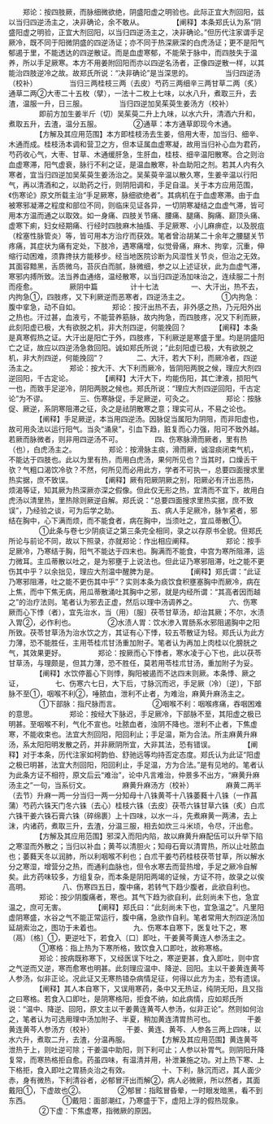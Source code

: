 <!-- { "loadSidebar": true } -->
　　郑论：按四肢厥，而脉细微欲绝，阴盛阳虚之明验也。此际正宜大剂回阳，兹以当归四逆汤主之，决非确论，余不敢从。
　　
　　【阐释】本条郑氏认为系“阴盛阳虚之明验，正宜大剂回阳，以当归四逆汤主之，决非确论。”但历代注家谓手足厥冷，既不同于阳微阴盛的四逆汤证；亦不同于热深厥深的白虎汤证；更不是阳气郁遏于里，不能透达的四逆散证。而是血虚寒郁，不能荣于脉中，而四肢失于温养，所以手足厥寒。本方不用姜附回阳而亦以四逆名汤者，正像四逆散一样，以其能治四肢逆冷之故。故郑氏所说：“决非确论”是当深思的。
　　
　　当归四逆汤（校补）
　　
　　当归三两桂枝三两（去皮）芍药三两细辛三两甘草二两（炙）通草二两②大枣二十五枚（擘），一法十二枚上七味，以水八升，煮取三升，去渣，温服一升，日三服。
　　
　　当归四逆加吴茱萸生姜汤方（校补）
　　
　　即前方加生姜半斤（切）吴茱萸二升上九味，以水六升，清酒六升和，煮取五升，去渣，温分五服。
　　
　　②通草：本方通草即现今木通。
　　
　　【方解及其应用范围】本方即桂枝汤去生姜，倍用大枣，加当归、细辛、木通而成。桂枝汤本调和营卫之方，但本证属血虚寒凝，故用当归补心血为君药，芍药收心气，大枣、甘草、木通缓肝急，生肝血，桂枝、细辛温阳散寒。合之则治血虚寒滞，阳气虚衰，脉行不利之证，是温血散寒，补血助阳之剂。若其人内有久寒者，宜当归四逆加吴茱萸生姜汤治之。吴茱萸辛温以散久寒，生姜辛温以行阳气，再以清酒和之，以助药之行，则阴阳调和，手足自温。关于本方应用范围，《伤寒论》原文所载主治“手足厥寒，脉细欲绝者”。其病机在于血虚寒滞。由于血被寒邪凝滞之程度和部位不同，则临床见证各异，一切阴寒凝结之血虚气滞，皆可用本方温而通之以取效。如一身痛、四肢关节痛、腰痛、腿痛、胸痛、巅顶头痛、虚寒下痢，妇女经期痛、行经时四肢麻木抽搐、手足厥寒、小儿麻痹症，以及脱疽（栓塞性脉管炎）等，皆可用本方治疗而获效。笔者曾治胡某二十余年之腰腿关节疼痛，其症状为痛有定处，下肢冷，遇寒痛增，似觉骨痛，麻木、拘挛，沉重，伸缩行动困难，须靠搀扶方能移步。经当地医院诊断为风湿性关节炎，但治之无效。其面容黯黑，舌质微乌，苔灰白而腻，脉微细，参之以上述证状，此为血虚气滞，寒邪内搏所致。法当养血通络，温经散寒，以当归四逆汤加味治之，连续服二十剂而痊愈。
　　
　　厥阴中篇
　　
　　计十七法
　　
　　一、大汗出，热不去，内拘急①，四肢疼，又下利厥逆而恶寒者，四逆汤主之。
　　
　　①内拘急：腹中挛急，动不自如。
　　
　　郑论：按汗出热不去，非外感之热，乃元阳外出之热也。汗过甚，血液亏，不能营养筋脉，故内拘急，而四肢疼，况又下利而厥，此刻阳虚已极，大有欲脱之机，非大剂四逆，何能挽回？
　　
　　【阐释】本条是真寒假热之证。大汗出是阳亡于外，四肢疼，下利厥逆是寒盛于里。均是阴盛阳亡之证，故应以四逆汤急救回阳。诚如郑氏所说；“此刻阳虚已极，大有欲脱之机，非大剂四逆，何能挽回”？
　　
　　二、大汗，若大下利，而厥冷者，四逆汤主之。
　　
　　郑论：按大汗、大下利而厥冷，皆阴阳两脱之候，理应大剂四逆回阳，千古定论。
　　
　　【阐释】大汗大下，均能伤阳，其亡津液，损阳气一也，而致手足逆冷，阴阳两脱之候也。郑氏所说：“理应大剂四逆回阳，千古定论”为不谬。
　　
　　三、伤寒脉促，手足厥逆，可灸之。
　　
　　郑论：按脉促、厥逆，系阴寒阻滞之征，灸之是祛阴散寒之意；理实可从，不易之论也。
　　
　　【阐释】手足厥逆，本当用四逆汤。因脉促当属阳为阴阻，而非阳虚也，故可用灸法以运行阳气。当灸“涌泉”，引血下趋，脏复而心力强，阳可不致外越。若厥而脉微者，则非用四逆汤不可。
　　
　　四、伤寒脉滑而厥者，里有热（也），白虎汤主之。
　　
　　郑论：按滑脉主痰，滑而厥，诚湿痰闭束气机，不能达于四肢也。此以为里有热，而用白虎汤，果何所见也？当其时，口燥舌干欤？气粗口渴饮冷欤？不然，何所见而必用此方，学者不可执一，总要四面搜求里热实据，庶不致误。
　　
　　【阐释】厥有阳厥阴厥之别，阳厥必有汗出恶热，烦渴等证，知其厥为热深厥亦深之假像。但此仅无形之热，宜清而不宜下，故用白虎汤以清里热，里热除则厥逆自解。郑氏说：“总要四面搜求里热实据，庶不致误”，乃经验之谈，可为后学之助。
　　
　　五、病人手足厥冷，脉乍紧者，邪结在胸中，心下满而烦，而不能食者，病在胸中，当须吐之，宜瓜蒂散①。
　　
　　①此条与卷七少阴痰证之第三条完全相同，录之以存原书全貌。但郑氏所论与前论不同，故以下照录，亦就郑论：作出相应阐释。
　　
　　郑论：按手足厥冷，乃寒结于胸，阳气不能达于四末也。胸满而不能食，中宫为寒所阻滞，运力微耳。主瓜蒂散以吐之，是为邪壅于上说法也。但此证乃寒邪阻滞，吐之能不更伤其中乎？以余拙见，理应大剂温中醒脾为是。
　　
　　【阐释】郑氏谓：“此证乃寒邪阻滞，吐之能不更伤其中乎”？实则本条为痰饮食积壅塞胸中而厥冷，病在上焦，而中下焦无病，用瓜蒂散涌吐其胸中之邪，就是内经所谓：“其高者因而越之”的治疗法则。笔者认为邪去正虚，然后以理中汤调养之。
　　
　　六、伤寒厥而心下悸（者），宜先治水，当（用）〔服〕茯苓甘草汤，却治其厥；不尔，水渍入胃②，必作利也。
　　
　　②水渍人胃：饮水渗入胃肠系水邪阻遏胸中之阳所致。茯苓甘草汤为治水饮之方，其证有心下悸，较五苓散证为轻。郑氏认为此方力薄，恐不能胜任，主用苓桂朮甘汤重加附子。笔者认为再加上肉桂以化膀胱之气，其效果更好。
　　
　　郑论：按厥而心下悸者，寒水凌于心下也，此以茯苓甘草汤，与理颇是，但其力薄，恐不胜任，莫若用苓桂朮甘汤，重加附子为妥。
　　
　　【阐释】水饮停蓄心下则悸，胸阳被遏而不达四末则厥。本条悸、厥之证，
　　
　　七、伤寒六七日，大下后，寸脉沉而迟，手足厥（冷）〔逆〕，下部脉不至①，咽喉不利②，唾脓血，泄利不止者，为难治，麻黄升麻汤主之。
　　
　　①下部脉：指尺脉而言。
　　
　　②咽喉不利：咽喉疼痛，吞咽困难的意思。
　　
　　郑论：按经大下脉迟，手足厥冷，下部脉不至，其阳虚之极已明甚。至咽喉不利，气化不宣也。吐脓血者，浊阴不降也。泄利不止者，下焦虚寒，不能收束也。法宜大剂回阳，阳回利止；手足温，斯为合法。所主麻黄升麻汤，系太阳阳明发散之药，并非厥阴所宜，大非其法，恐有错误。
　　
　　【阐释】对于本条，历代注家如柯韵伯、舒驰远等均持否定态度。郑氏认为此证“阳虚之极已明甚，法宜大剂回阳，阳回利止，手足温，方为合法。”是有见地的。笔者认为此条方证不相符，原文后云“难治”，论中凡言难治，仲景多不出方，“麻黄升麻汤主之”一句，当系衍文。
　　
　　麻黄升麻汤方（校补）
　　
　　麻黄二两半（去节）升麻一两一分当归一两一分知母十八铢黄芩十八铢萎蕤十八铢（一作菖蒲）芍药六铢天门冬六铢（去心）桂枝六铢（去皮）茯苓六铢甘草六铢（炙）白朮六铢干姜六铢石膏六铢（碎绵裹）上十四味，以水一斗，先煮麻黄一两沸，去上沫，内诸药，煮取三升，去渣，分温三服，相去如炊三斗米顷，令尽，汗出愈。
　　
　　【方解及其应用范围】邪深入而阳内陷，故以麻黄升麻配伍可以升举下陷之寒湿而外散之；当归以补血；黄芩以清胆火；知母石膏以清胃热，所以止吐脓血也；萎蕤天冬以润肺，所以利咽喉不利也；白朮干姜芍药桂枝茯苓甘草，所以解水分之寒湿，增营分之热，而通利血脉也，但令水寒去而营热增，手足之厥冷自解矣。此方药味较多，方组复杂，而本条是阴阳两竭的证候，方证不符，故录之以俟高明。
　　
　　八、伤寒四五日，腹中痛，若转气下趋少腹者，此欲自利也。
　　
　　郑论：按少阴腹痛者，寒也。其气下趋为欲自利，此刻尚未下也，急宜温之，庶可无害。
　　
　　【阐释】郑氏曰：“此刻尚未下也，宜急温之”。凡里阳虚阴寒盛，水谷之气不能正常运行，腹中痛，急欲作自利。笔者常用大剂四逆汤加延胡索治之，图功于未着也。
　　
　　九、伤寒本自寒下，医复吐下之，寒（鬲）〔格〕①，更逆吐下，若食入〔口〕即吐，干姜黄芩黄连人参汤主之。
　　
　　①寒格：指上热为下寒所格，致饮食入口即吐，故称寒格。
　　
　　郑论：按病既称寒下，又经医误下吐之，寒逆更甚，食入即吐，则中宫之气逆而又逆，寒而愈寒也明甚。此刻理应温中、降逆、回阳。主以干姜黄连黄芩人参汤，似非正论。况此证又无寒热错杂病情足征，何得以此方为主，恐有遗误。
　　
　　【阐释】其人本自寒下，又误用寒药，条中又无热证，纯阴无阳，且又指之曰寒格。若食入口即吐，是阴寒格阳，拒食不纳，如此病情，应如郑氏所说：“温中、降逆、回阳，原文主以干姜黄连黄芩人参汤，似非正论”。然则如何治之，笔者认为可选用理中汤加附子、半夏，稍加黄连清胃热可也。
　　
　　干姜黄连黄芩人参汤方（校补）
　　
　　干姜、黄连、黄芩、人参各三两上四味，以水六升，煮取二升，去渣，分温再服。
　　
　　【方解及其应用范围】黄连黄芩泄热于上，则吐逆可除；干姜温中助阳，则下利可止；人参以补胃气。则阴阳升降复常，而寒热格拒自愈。药虽四味，有温清并用，补泄兼施之功。对上热下寒、上下格拒，食入即吐之胃肠炎治之有效。
　　
　　十、下利，脉沉而迟，其人面少赤，身有微热，下利清谷者，必郁冒汗出而解②，病人必微厥，所以然者，其面戴阳①，下虚故也②。
　　
　　②郁冒：指眩冒昏晕，一时眼发暗黑，看不到东西。
　　
　　①戴阳：面部潮红，乃寒盛于下，虚阳上浮的假热现象。
　　
　　②下虚：下焦虚寒，指微厥的原因。
　　
